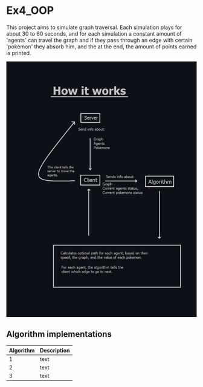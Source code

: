 # Ex4_OOP
This project aims to simulate graph traversal.
Each simulation plays for about 30 to 60 seconds, and for each simulation a constant amount of 'agents' can travel the graph and if they pass through an edge with certain 'pokemon' they absorb him, and the at the end, the amount of points earned is printed.

![DEMO](https://github.com/bfwontcodewithme/Ex4_OOP/blob/main/visual_info/how_it_works.png)

## Algorithm implementations
| Algorithm | Description |
| --- | --- |
| 1 | text |
| 2 | text |
| 3 | text |
